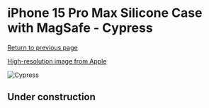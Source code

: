 # iPhone 15 Pro Max Silicone Case with MagSafe - Cypress

[Return to previous page](/iphone_15)

[High-resolution image from Apple](https://store.storeimages.cdn-apple.com/8756/as-images.apple.com/is/MT1X3?wid=4500&hei=4500&fmt=png)

<div style="width: 512px"><img src="/almost_uncompressed/MT1X3.webp" alt="Cypress"></div>

## Under construction
